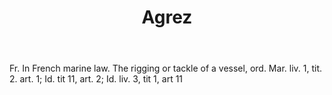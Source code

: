 ---
title: Agrez
letter: A
permalink: "/definitions/agrez.html"
body: Fr. In French marine law. The rigging or tackle of a vessel, ord. Mar. liv.
  1, tit. 2. art. 1; Id. tit 11, art. 2; Id. liv. 3, tit 1, art 11
published_at: '2018-07-07'
source: Black's Law Dictionary
layout: post
---
